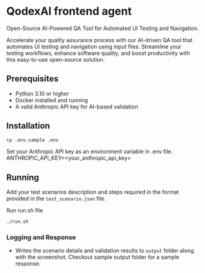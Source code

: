 # QodexAI frontend agent

Open-Source AI-Powered QA Tool for Automated UI Testing and Navigation. 

Accelerate your quality assurance process with our AI-driven QA tool that automates UI testing and navigation using input files. Streamline your testing workflows, enhance software quality, and boost productivity with this easy-to-use open-source solution.

## Prerequisites

- Python 3.10 or higher
- Docker installed and running
- A valid Anthropic API key for AI-based validation

## Installation
```bash
cp .env.sample .env
```
Set your Anthropic API key as an environment variable in .env file.
ANTHROPIC_API_KEY=<your_anthropic_api_key>

## Running
Add your test scenarios description and steps required in the format provided in the `test_scenario.json` file.

Run run.sh file
```bash
./run.sh
```

### Logging and Response
- Writes the scenario details and validation results to `output` folder along with the screenshot. Checkout sample output folder for a sample response.


